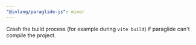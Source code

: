 ```yaml
---
"@inlang/paraglide-js": minor
---
```


Crash the build process (for example during `vite build`) if paraglide can't compile the project.
